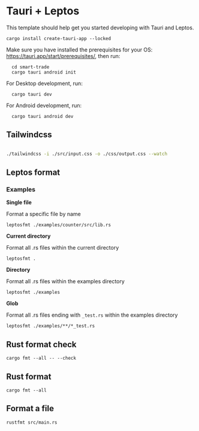 # Tauri + Leptos

This template should help get you started developing with Tauri and Leptos.

```
cargo install create-tauri-app --locked
```

Make sure you have installed the prerequisites for your OS: https://tauri.app/start/prerequisites/, then run:
```
  cd smart-trade
  cargo tauri android init
```

For Desktop development, run:
```
  cargo tauri dev
```

For Android development, run:
```
  cargo tauri android dev
```


## Tailwindcss

```bash

./tailwindcss -i ./src/input.css -o ./css/output.css --watch

```


## Leptos format

### Examples

**Single file**

Format a specific file by name

`leptosfmt ./examples/counter/src/lib.rs`

**Current directory**

Format all .rs files within the current directory

`leptosfmt .`

**Directory**

Format all .rs files within the examples directory

`leptosfmt ./examples`

**Glob**

Format all .rs files ending with `_test.rs` within the examples directory

`leptosfmt ./examples/**/*_test.rs`

## Rust format check

`cargo fmt --all -- --check`

## Rust format

`cargo fmt --all`

## Format a file

`rustfmt src/main.rs `
